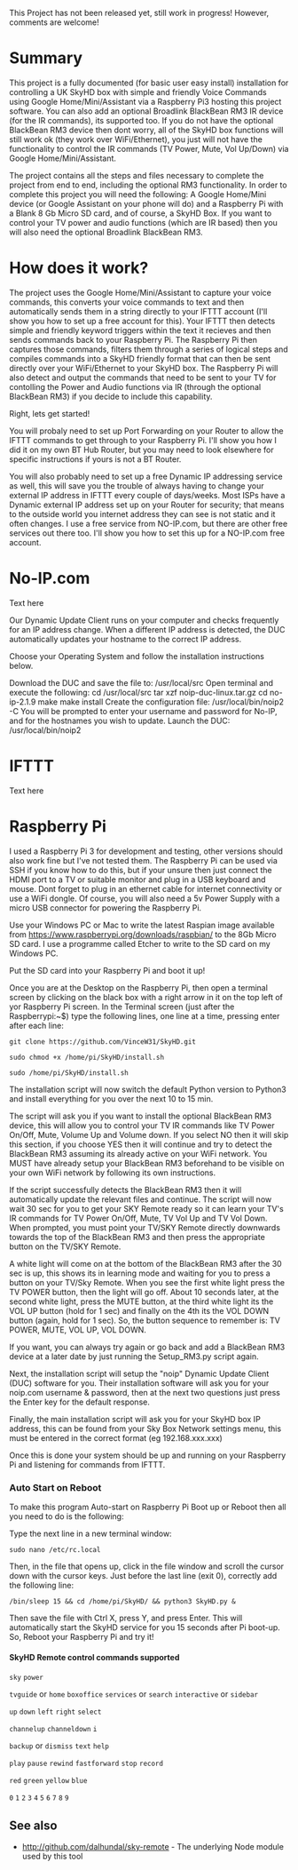 This Project has not been released yet, still work in progress!  However, comments are welcome!

# Summary

This project is a fully documented (for basic user easy install) installation for controlling a UK SkyHD box with simple and friendly Voice Commands using Google Home/Mini/Assistant via a Raspberry Pi3 hosting this project software.  You can also add an optional Broadlink BlackBean RM3 IR device (for the IR commands), its supported too.  If you do not have the optional BlackBean RM3 device then dont worry, all of the SkyHD box functions will still work ok (they work over WiFi/Ethernet), you just will not have the functionality to control the IR commands (TV Power, Mute, Vol Up/Down) via Google Home/Mini/Assistant.

The project contains all the steps and files necessary to complete the project from end to end, including the optional RM3 functionality.  In order to complete this project you will need the following: A Google Home/Mini device (or Google Assistant on your phone will do) and a Raspberry Pi with a Blank 8 Gb Micro SD card, and of course, a SkyHD Box.  If you want to control your TV power and audio functions (which are IR based) then you will also need the optional Broadlink BlackBean RM3.  

# How does it work?

The project uses the Google Home/Mini/Assistant to capture your voice commands, this converts your voice commands to text and then automatically sends them in a string directly to your IFTTT account (I'll show you how to set up a free account for this).  Your IFTTT then detects simple and friendly keyword triggers within the text it recieves and then sends commands back to your Raspberry Pi.  The Raspberry Pi then captures those commands, filters them through a series of logical steps and compiles commands into a SkyHD friendly format that can then be sent directly over your WiFi/Ethernet to your SkyHD box.  The Raspberry Pi will also detect and output the commands that need to be sent to your TV for contolling the Power and Audio functions via IR (through the optional BlackBean RM3) if you decide to include this capability. 

Right, lets get started!

You will probaly need to set up Port Forwarding on your Router to allow the IFTTT commands to get through to your Raspberry Pi.  I'll show you how I did it on my own BT Hub Router, but you may need to look elsewhere for specific instructions if yours is not a BT Router.

You will also probably need to set up a free Dynamic IP addressing service as well, this will save you the trouble of always having to change your external IP address in IFTTT every couple of days/weeks.  Most ISPs have a Dynamic external IP address set up on your Router for security; that means to the outside world you internet address they can see is not static and it often changes.  I use a free service from NO-IP.com, but there are other free services out there too.  I'll show you how to set this up for a NO-IP.com free account.



# No-IP.com

Text here

Our Dynamic Update Client runs on your computer and checks frequently for an IP address change. When a different IP address is detected, the DUC automatically updates your hostname to the correct IP address.

Choose your Operating System and follow the installation instructions below.

Download the DUC and save the file to: /usr/local/src
Open terminal and execute the following:
cd /usr/local/src
tar xzf noip-duc-linux.tar.gz
cd no-ip-2.1.9
make
make install
Create the configuration file: /usr/local/bin/noip2 -C
You will be prompted to enter your username and password for No-IP, and for the hostnames you wish to update.
Launch the DUC: /usr/local/bin/noip2

# IFTTT

Text here

# Raspberry Pi

I used a Raspberry Pi 3 for development and testing, other versions should also work fine but I've not tested them.  The Raspberry Pi can be used via SSH if you know how to do this, but if your unsure then just connect the HDMI port to a TV or suitable monitor and plug in a USB keyboard and mouse.  Dont forget to plug in an ethernet cable for internet connectivity or use a WiFi dongle. Of course, you will also need a 5v Power Supply with a micro USB connector for powering the Raspberry Pi.

Use your Windows PC or Mac to write the latest Raspian image available from https://www.raspberrypi.org/downloads/raspbian/ to the 8Gb Micro SD card.  I use a programme called Etcher to write to the SD card on my Windows PC.

Put the SD card into your Raspberry Pi and boot it up!

Once you are at the Desktop on the Raspberry Pi, then open a terminal screen  by clicking on the black box with a right arrow in it on the top left of yor Raspberry Pi screen.  In the Terminal screen (just after the Raspberrypi:~$) type the following lines, one line at a time, pressing enter after each line:

```
git clone https://github.com/VinceW31/SkyHD.git
```
```
sudo chmod +x /home/pi/SkyHD/install.sh
```
```
sudo /home/pi/SkyHD/install.sh
```

The installation script will now switch the default Python version to Python3 and install everything for you over the next 10 to 15 min. 

The script will ask you if you want to install the optional BlackBean RM3 device, this  will allow you to control your TV IR commands like TV Power On/Off, Mute, Volume Up and Volume down.  If you select NO then it will skip this section, if you choose YES then it will continue and try to detect the BlackBean RM3 assuming its already active on your WiFi network. You MUST have already setup your BlackBean RM3 beforehand to be visible on your own WiFi network by following its own instructions.

If the script successfully detects the BlackBean RM3 then it will automatically update the relevant files and continue. The script will  now wait 30 sec for you to get your SKY Remote ready so it can learn your TV's IR commands for TV Power On/Off, Mute, TV Vol Up and TV Vol Down. When prompted, you must point your TV/SKY Remote directly downwards towards the top of the BlackBean RM3 and then press the appropriate button on the TV/SKY Remote. 

A white light will come on at the bottom of the BlackBean RM3 after the 30 sec is up, this shows its in learning mode and waiting for you to press a button on your TV/Sky Remote.
When you see the first white light press the TV POWER button, then the light will go off.
About 10 seconds later, at the second white light, press the MUTE button, at the third white light its the VOL UP button (hold for 1 sec) and finally on the 4th its the VOL DOWN button (again, hold for 1 sec). So, the button sequence to remember is: TV POWER, MUTE, VOL UP, VOL DOWN.

If you want, you can always try again or go back and add a BlackBean RM3 device at a later date by just running the Setup_RM3.py script again.

Next, the installation script will setup the "noip" Dynamic Update Client (DUC) software for you.  Their installation software will ask you for your noip.com username & password, then at the next two questions just press the Enter key for the default response. 

Finally, the main installation script will ask you for your SkyHD box IP address, this can be found from your Sky Box Network settings menu, this must be entered in the correct format (eg 192.168.xxx.xxx)

Once this is done your system should be up and running on your Raspberry Pi and listening for commands from IFTTT.

### Auto Start on Reboot
To make this program Auto-start on Raspberry Pi Boot up or Reboot then all you need to do is the following:

Type the next line in a new terminal window:
```
sudo nano /etc/rc.local
```
Then, in the file that opens up, click in the file window and scroll the cursor down with the cursor keys.  Just before the last line (exit 0), correctly add the following line:
```
/bin/sleep 15 && cd /home/pi/SkyHD/ && python3 SkyHD.py &
```
Then save the file with Ctrl X, press Y, and press Enter. This will automatically start the SkyHD service for you 15 seconds after Pi boot-up. So, Reboot your Raspberry Pi and try it!

#### SkyHD Remote control commands supported

`sky` `power`

`tvguide` or `home` `boxoffice` `services` or `search` `interactive` or `sidebar`

`up` `down` `left` `right` `select`

`channelup` `channeldown` `i`

`backup` or `dismiss` `text` `help`

`play` `pause` `rewind` `fastforward` `stop` `record`

`red` `green` `yellow` `blue`

`0` `1` `2` `3` `4` `5` `6` `7` `8` `9`


## See also

- http://github.com/dalhundal/sky-remote - The underlying Node module used by this tool

